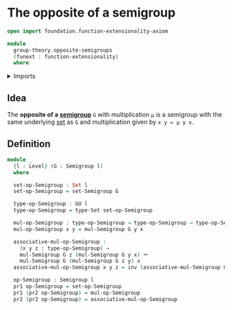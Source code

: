 # The opposite of a semigroup

```agda
open import foundation.function-extensionality-axiom

module
  group-theory.opposite-semigroups
  (funext : function-extensionality)
  where
```

<details><summary>Imports</summary>

```agda
open import foundation.dependent-pair-types
open import foundation.identity-types funext
open import foundation.sets funext
open import foundation.universe-levels

open import group-theory.semigroups funext
```

</details>

## Idea

The **opposite of a [semigroup](group-theory.semigroups.md)** `G` with
multiplication `μ` is a semigroup with the same underlying
[set](foundation-core.sets.md) as `G` and multiplication given by `x y ↦ μ y x`.

## Definition

```agda
module _
  {l : Level} (G : Semigroup l)
  where

  set-op-Semigroup : Set l
  set-op-Semigroup = set-Semigroup G

  type-op-Semigroup : UU l
  type-op-Semigroup = type-Set set-op-Semigroup

  mul-op-Semigroup : type-op-Semigroup → type-op-Semigroup → type-op-Semigroup
  mul-op-Semigroup x y = mul-Semigroup G y x

  associative-mul-op-Semigroup :
    (x y z : type-op-Semigroup) →
    mul-Semigroup G z (mul-Semigroup G y x) ＝
    mul-Semigroup G (mul-Semigroup G z y) x
  associative-mul-op-Semigroup x y z = inv (associative-mul-Semigroup G z y x)

  op-Semigroup : Semigroup l
  pr1 op-Semigroup = set-op-Semigroup
  pr1 (pr2 op-Semigroup) = mul-op-Semigroup
  pr2 (pr2 op-Semigroup) = associative-mul-op-Semigroup
```
